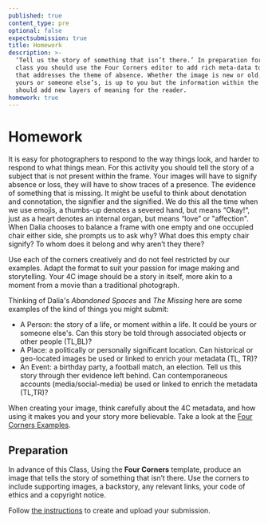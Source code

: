 ```yaml
---
published: true
content_type: pre
optional: false
expectsubmission: true
title: Homework
description: >-
  ‘Tell us the story of something that isn’t there.’ In preparation for the
  class you should use the Four Corners editor to add rich meta-data to an image
  that addresses the theme of absence. Whether the image is new or old, one of
  yours or someone else’s, is up to you but the information within the corners
  should add new layers of meaning for the reader.
homework: true
---
```

# Homework

It is easy for photographers to respond to the way things look, and harder to respond to what things mean. For this activity you should tell the story of a subject that is not present within the frame. Your images will have to signify absence or loss, they will have to show traces of a presence. The evidence of something that is missing.
 It might be useful to think about denotation and connotation, the signifier and the signified. We do this all the time when we use emojis, a thumbs-up denotes a severed hand, but means “Okay!“, just as a heart denotes an internal organ, but means “love” or "affection". 
 When Dalia chooses to balance a frame with one empty and one occupied chair either side, she prompts us to ask why? What does this empty chair signify? To whom does it belong and why aren’t they there?

Use each of the corners creatively and do not feel restricted by our examples. Adapt the format to suit your passion for image making and storytelling. Your 4C image should be a story in itself, more akin to a moment from a movie than a traditional photograph.

Thinking of Dalia's _Abandoned Spaces_ and _The Missing_ here are some examples of the kind of things you might submit:

- A Person: the story of a life, or moment within a life. It could be yours or someone else's. Can this story be told through associated objects or other people (TL,BL)?  
- A Place: a politically or personally significant location. Can historical or geo-located images be used or linked to enrich your metadata (TL, TR)?
- An Event: a birthday party, a football match, an election. Tell us this story through ther evidence left behind. Can contemporaneous accounts (media/social-media) be used or linked to enrich the metadata (TL,TR)?

When creating your image, think carefully about the 4C metadata, and how using it makes you and your story more believable. Take a look at the [Four Corners Examples](/class1/extra-pre-reading.md).


## Preparation

In advance of this Class, Using the **Four Corners** template, produce an image that tells the story of something that isn’t there. Use the corners to include supporting images, a backstory, any relevant links, your code of ethics and a copyright notice.

Follow [the instructions](/class/fourcorners.md) to create and upload your submission.
